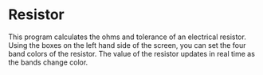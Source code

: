 # Resistor

This program calculates the ohms and tolerance of an electrical resistor. Using the boxes on the left hand side of the screen, you can set the four band colors of the resistor. The value of the resistor updates in real time as the bands change color.
